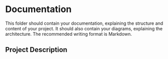 # Documentation

This folder should contain your documentation, explaining the structure and content of your project. It should also contain your diagrams, explaining the architecture. The recommended writing format is Markdown.

## Project Description